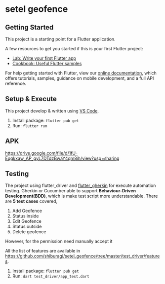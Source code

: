 # setel geofence

## Getting Started

This project is a starting point for a Flutter application.

A few resources to get you started if this is your first Flutter project:

- [Lab: Write your first Flutter app](https://flutter.dev/docs/get-started/codelab)
- [Cookbook: Useful Flutter samples](https://flutter.dev/docs/cookbook)

For help getting started with Flutter, view our
[online documentation](https://flutter.dev/docs), which offers tutorials,
samples, guidance on mobile development, and a full API reference.

## Setup & Execute
This project develop & written using [VS Code](https://code.visualstudio.com/).

1) Install package:  ```flutter pub get ```
2) Run: ```flutter run```

## APK
https://drive.google.com/file/d/1fU-Eqgkxaw_AP_gyL7DTdzBwaY4qm8ih/view?usp=sharing

## Testing
The project using flutter_driver and [flutter_gherkin](https://pub.dev/packages/flutter_gherkin) for execute automation testing.
Gherkin or Cucumber able to support **Behaviour-Driven Development(BDD)**, which is make test script more understandable.
There are **5 test cases** covered,
1) Add Geofence
2) Status inside
3) Edit Geofence
4) Status outside
5) Delete geofence

However, for the permission need manually accept it

All the list of features are available in https://github.com/shiburagi/setel_geofence/tree/master/test_driver/features.

1) Install package:  ```flutter pub get ```
2) Run: ```dart test_driver/app_test.dart```



